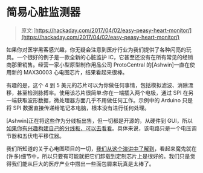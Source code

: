 # 简易心脏监测器

> 原文:[https://hackaday.com/2017/04/02/easy-peasy-heart-monitor/](https://hackaday.com/2017/04/02/easy-peasy-heart-monitor/)

如果你对医学黑客感兴趣，你无疑会注意到医疗行业为我们提供了各种闪亮的玩具。一个很好的例子是一款全新的心脏监护 IC，它甚至还没有在所有常见的经销商那里销售。经营一家小型原型制作用品公司 ProtoCentral 的[Ashwin]一直在使用新的 MAX30003 心电图芯片，结果看起来很棒。

有趣的是，这个 4 到 5 美元的芯片可以为你做任何事情，包括模拟滤波、消除漂移，甚至检测脉搏率。使用该芯片很简单:你在一端插入两个电极，通过 SPI 在另一端获取波形数据，微处理器方面几乎不用做任何工作。示例中的 Arduino 只是将 SPI 数据直接传递给笔记本电脑，根本没有进行任何处理。

[Ashwin]正在将这些作为分线板出售，但一切都是开源的，从硬件到 GUI，所以[如果你有兴趣构建自己的分线板，可以去看看](https://github.com/Protocentral/protocentral_max30003)。具体来说，该电路只是一个电压调节器和五伏电平移位器。

我们所知道的关于心电图项目的一切，[我们从这个演讲中了解到](http://hackaday.com/2016/04/29/saving-lives-with-open-source-electrocardiography/)，看起来魔鬼就在(许多)细节中，所以只要有可能就把它们卸载到定制芯片上是很好的。我们只是觉得我们能从巨大的医疗产业中捞出一些面包屑来玩真是太棒了。